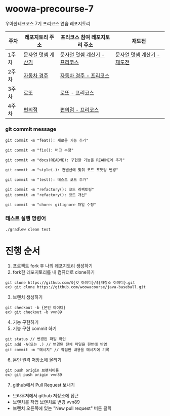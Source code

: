 # woowa-precourse-7
우아한테크코스 7기 프리코스 연습 레포지토리

|주차|레포지토리 주소|프리코스 참여 레포지토리 주소|재도전|
|---|---|---|---|
|1주차|[문자열 덧셈 계산기](https://github.com/woowacourse-precourse/kotlin-calculator-7)|[문자열 덧셈 계산기 - 프리코스](https://github.com/vvn89/kotlin-calculator-7)|[문자열 덧셈 계산기 - 재도전](https://github.com/vvn89/kotlin-calculator-7-retry/tree/vvn89)|
|2주차|[자동차 경주](https://github.com/woowacourse-precourse/kotlin-racingcar-7)|[자동차 경주 - 프리코스](https://github.com/vvn89/kotlin-racingcar-7)||
|3주차|[로또](https://github.com/woowacourse-precourse/kotlin-lotto-7)|[로또 - 프리코스](https://github.com/vvn89/kotlin-lotto-7)||
|4주차|[편의점](https://github.com/woowacourse-precourse/kotlin-calculator-7)|[편의점 - 프리코스](https://github.com/vvn89/kotlin-calculator-7)||


### git commit message
```
git commit -m "feat(): 새로운 기능 추가"
```
```
git commit -m "fix(): 버그 수정"
```
```
git commit -m "docs(README): 구현할 기능을 README에 추가"
```
```
git commit -m "style(.): 컨벤션에 맞춰 코드 포맷팅 변경"
```
```
git commit -m "test(): 테스트 코드 추가"
```
```
git commit -m "refactory(): 코드 리팩토링"
git commit -m "refactory(): 코드 개선"
```
```
git commit -m "chore: gitignore 파일 수정"
```

### 테스트 실행 명령어
```
./gradlew clean test
```


# 진행 순서
1. 프로젝트 fork 후 나의 레포지토리 생성하기
2. fork한 레포지토리를 내 컴퓨터로 clone하기
```
git clone https://github.com/${깃 아이디}/${저장소 아이디}.git
ex) git clone https://github.com/woowacourse/java-baseball.git
```
3. 브랜치 생성하기
```
git checkout -b {본인 아이디}
ex) git checkout -b vvn89
```
4. 기능 구현하기
5. 기능 구현 commit 하기
```
git status // 변경된 파일 확인
git add -A(또는 .) // 변경된 전체 파일을 한번에 반영
git commit -m "메시지" // 작업한 내용을 메시지에 기록
```

6. 본인 원격 저장소에 올리기
```
git push origin 브랜치이름
ex) git push origin vvn89
```
7. github에서 Pull Request 보내기
- 브라우저에서 github 저장소에 접근
- 브랜치를 작업 브랜치로 변경 vvn89
- 브랜치 오른쪽에 있는 "New pull request" 버튼 클릭





